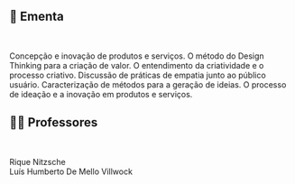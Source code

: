## :memo: Ementa

</br>

Concepção e inovação de produtos e serviços. 
O método do Design Thinking para a criação de valor. 
O entendimento da criatividade e o processo criativo. 
Discussão de práticas de empatia junto ao público usuário. 
Caracterização de métodos para a geração de ideias. 
O processo de ideação e a inovação em produtos e serviços.

## :man_teacher: Professores

</br>

Rique Nitzsche
<br/>
Luís Humberto De Mello Villwock